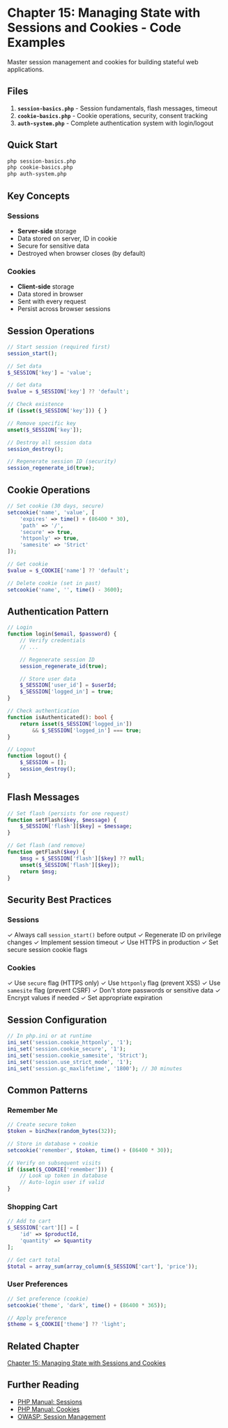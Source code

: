 # Chapter 15: Managing State with Sessions and Cookies - Code Examples

Master session management and cookies for building stateful web applications.

## Files

1. **`session-basics.php`** - Session fundamentals, flash messages, timeout
2. **`cookie-basics.php`** - Cookie operations, security, consent tracking
3. **`auth-system.php`** - Complete authentication system with login/logout

## Quick Start

```bash
php session-basics.php
php cookie-basics.php
php auth-system.php
```

## Key Concepts

### Sessions

- **Server-side** storage
- Data stored on server, ID in cookie
- Secure for sensitive data
- Destroyed when browser closes (by default)

### Cookies

- **Client-side** storage
- Data stored in browser
- Sent with every request
- Persist across browser sessions

## Session Operations

```php
// Start session (required first)
session_start();

// Set data
$_SESSION['key'] = 'value';

// Get data
$value = $_SESSION['key'] ?? 'default';

// Check existence
if (isset($_SESSION['key'])) { }

// Remove specific key
unset($_SESSION['key']);

// Destroy all session data
session_destroy();

// Regenerate session ID (security)
session_regenerate_id(true);
```

## Cookie Operations

```php
// Set cookie (30 days, secure)
setcookie('name', 'value', [
    'expires' => time() + (86400 * 30),
    'path' => '/',
    'secure' => true,
    'httponly' => true,
    'samesite' => 'Strict'
]);

// Get cookie
$value = $_COOKIE['name'] ?? 'default';

// Delete cookie (set in past)
setcookie('name', '', time() - 3600);
```

## Authentication Pattern

```php
// Login
function login($email, $password) {
    // Verify credentials
    // ...

    // Regenerate session ID
    session_regenerate_id(true);

    // Store user data
    $_SESSION['user_id'] = $userId;
    $_SESSION['logged_in'] = true;
}

// Check authentication
function isAuthenticated(): bool {
    return isset($_SESSION['logged_in'])
        && $_SESSION['logged_in'] === true;
}

// Logout
function logout() {
    $_SESSION = [];
    session_destroy();
}
```

## Flash Messages

```php
// Set flash (persists for one request)
function setFlash($key, $message) {
    $_SESSION['flash'][$key] = $message;
}

// Get flash (and remove)
function getFlash($key) {
    $msg = $_SESSION['flash'][$key] ?? null;
    unset($_SESSION['flash'][$key]);
    return $msg;
}
```

## Security Best Practices

### Sessions

✓ Always call `session_start()` before output
✓ Regenerate ID on privilege changes
✓ Implement session timeout
✓ Use HTTPS in production
✓ Set secure session cookie flags

### Cookies

✓ Use `secure` flag (HTTPS only)
✓ Use `httponly` flag (prevent XSS)
✓ Use `samesite` flag (prevent CSRF)
✓ Don't store passwords or sensitive data
✓ Encrypt values if needed
✓ Set appropriate expiration

## Session Configuration

```php
// In php.ini or at runtime
ini_set('session.cookie_httponly', '1');
ini_set('session.cookie_secure', '1');
ini_set('session.cookie_samesite', 'Strict');
ini_set('session.use_strict_mode', '1');
ini_set('session.gc_maxlifetime', '1800'); // 30 minutes
```

## Common Patterns

### Remember Me

```php
// Create secure token
$token = bin2hex(random_bytes(32));

// Store in database + cookie
setcookie('remember', $token, time() + (86400 * 30));

// Verify on subsequent visits
if (isset($_COOKIE['remember'])) {
    // Look up token in database
    // Auto-login user if valid
}
```

### Shopping Cart

```php
// Add to cart
$_SESSION['cart'][] = [
    'id' => $productId,
    'quantity' => $quantity
];

// Get cart total
$total = array_sum(array_column($_SESSION['cart'], 'price'));
```

### User Preferences

```php
// Set preference (cookie)
setcookie('theme', 'dark', time() + (86400 * 365));

// Apply preference
$theme = $_COOKIE['theme'] ?? 'light';
```

## Related Chapter

[Chapter 15: Managing State with Sessions and Cookies](../../chapters/15-managing-state-with-sessions-and-cookies.md)

## Further Reading

- [PHP Manual: Sessions](https://www.php.net/manual/en/book.session.php)
- [PHP Manual: Cookies](https://www.php.net/manual/en/features.cookies.php)
- [OWASP: Session Management](https://owasp.org/www-community/controls/Session_Management_Cheat_Sheet)
